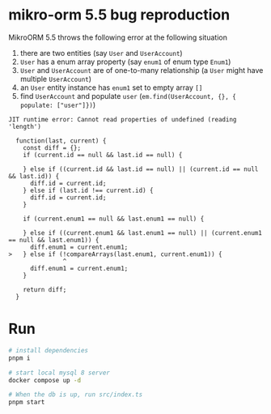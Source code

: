 # mikro-orm 5.5 bug reproduction

MikroORM 5.5 throws the following error at the following situation

1. there are two entities (say `User` and `UserAccount`)
2. `User` has a enum array property (say `enum1` of enum type `Enum1`)
3. `User` and `UserAccount` are of one-to-many relationship (a `User` might have multiple `UserAccount`)
4. an `User` entity instance has `enum1` set to empty array `[]`
5. find `UserAccount` and populate `user` (`em.find(UserAccount, {}, { populate: ["user"]})`)

```
JIT runtime error: Cannot read properties of undefined (reading 'length')

  function(last, current) {
    const diff = {};
    if (current.id == null && last.id == null) {
  
    } else if ((current.id && last.id == null) || (current.id == null && last.id)) {
      diff.id = current.id;
    } else if (last.id !== current.id) {
      diff.id = current.id;
    }
  
    if (current.enum1 == null && last.enum1 == null) {
  
    } else if ((current.enum1 && last.enum1 == null) || (current.enum1 == null && last.enum1)) {
      diff.enum1 = current.enum1;
>   } else if (!compareArrays(last.enum1, current.enum1)) {
               ^
      diff.enum1 = current.enum1;
    }
  
    return diff;
  }
```

# Run

```bash
# install dependencies
pnpm i

# start local mysql 8 server
docker compose up -d

# When the db is up, run src/index.ts
pnpm start
```